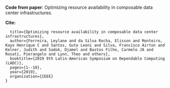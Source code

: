 **Code from paper**: Optimizing resource availability in composable data center infrastructures. 

**Cite:** 
```@inproceedings{ferreira2019optimizing,
  title={Optimizing resource availability in composable data center infrastructures},
  author={Ferreira, Leylane and da Silva Rocha, Elisson and Monteiro, Kayo Henrique C and Santos, Guto Leoni and Silva, Francisco Airton and Kelner, Judith and Sadok, Djamel and Bastos Filho, Carmelo JA and Rosati, Pierangelo and Lynn, Theo and others},
  booktitle={2019 9th Latin-American Symposium on Dependable Computing (LADC)},
  pages={1--10},
  year={2019},
  organization={IEEE}
}
